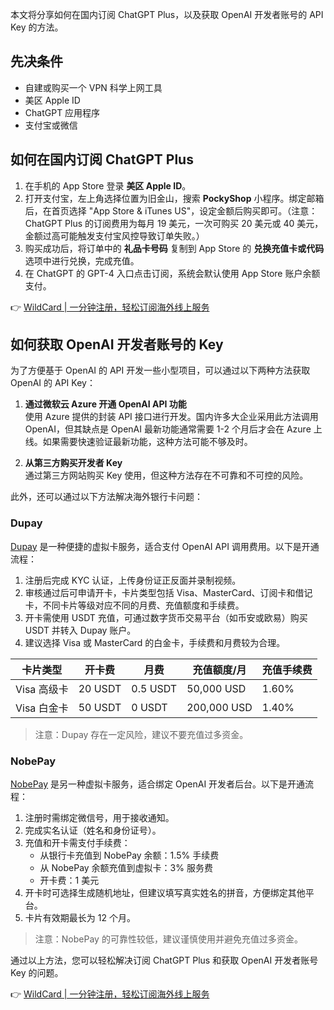 本文将分享如何在国内订阅 ChatGPT Plus，以及获取 OpenAI 开发者账号的 API Key 的方法。

## 先决条件

- 自建或购买一个 VPN 科学上网工具
- 美区 Apple ID
- ChatGPT 应用程序
- 支付宝或微信

## 如何在国内订阅 ChatGPT Plus

1. 在手机的 App Store 登录 **美区 Apple ID**。
2. 打开支付宝，左上角选择位置为旧金山，搜索 **PockyShop** 小程序。绑定邮箱后，在首页选择 "App Store & iTunes US"，设定金额后购买即可。（注意：ChatGPT Plus 的订阅费用为每月 19 美元，一次可购买 20 美元或 40 美元，金额过高可能触发支付宝风控导致订单失败。）
3. 购买成功后，将订单中的 **礼品卡号码** 复制到 App Store 的 **兑换充值卡或代码** 选项中进行兑换，完成充值。
4. 在 ChatGPT 的 GPT-4 入口点击订阅，系统会默认使用 App Store 账户余额支付。

👉 [WildCard | 一分钟注册，轻松订阅海外线上服务](https://bit.ly/bewildcard)

## 如何获取 OpenAI 开发者账号的 Key

为了方便基于 OpenAI 的 API 开发一些小型项目，可以通过以下两种方法获取 OpenAI 的 API Key：

1. **通过微软云 Azure 开通 OpenAI API 功能**  
   使用 Azure 提供的封装 API 接口进行开发。国内许多大企业采用此方法调用 OpenAI，但其缺点是 OpenAI 最新功能通常需要 1-2 个月后才会在 Azure 上线。如果需要快速验证最新功能，这种方法可能不够及时。

2. **从第三方购买开发者 Key**  
   通过第三方网站购买 Key 使用，但这种方法存在不可靠和不可控的风险。

此外，还可以通过以下方法解决海外银行卡问题：

### Dupay

[Dupay](https://bit.ly/bewildcard) 是一种便捷的虚拟卡服务，适合支付 OpenAI API 调用费用。以下是开通流程：

1. 注册后完成 KYC 认证，上传身份证正反面并录制视频。
2. 审核通过后可申请开卡，卡片类型包括 Visa、MasterCard、订阅卡和借记卡，不同卡片等级对应不同的月费、充值额度和手续费。
3. 开卡需使用 USDT 充值，可通过数字货币交易平台（如币安或欧易）购买 USDT 并转入 Dupay 账户。
4. 建议选择 Visa 或 MasterCard 的白金卡，手续费和月费较为合理。

| 卡片类型 | 开卡费 | 月费 | 充值额度/月 | 充值手续费 |
|----------|--------|------|-------------|------------|
| Visa 高级卡 | 20 USDT | 0.5 USDT | 50,000 USD | 1.60% |
| Visa 白金卡 | 50 USDT | 0 USDT | 200,000 USD | 1.40% |

> 注意：Dupay 存在一定风险，建议不要充值过多资金。

### NobePay

[NobePay](https://bit.ly/bewildcard) 是另一种虚拟卡服务，适合绑定 OpenAI 开发者后台。以下是开通流程：

1. 注册时需绑定微信号，用于接收通知。
2. 完成实名认证（姓名和身份证号）。
3. 充值和开卡需支付手续费：
   - 从银行卡充值到 NobePay 余额：1.5% 手续费
   - 从 NobePay 余额充值到虚拟卡：3% 服务费
   - 开卡费：1 美元
4. 开卡时可选择生成随机地址，但建议填写真实姓名的拼音，方便绑定其他平台。
5. 卡片有效期最长为 12 个月。

> 注意：NobePay 的可靠性较低，建议谨慎使用并避免充值过多资金。

通过以上方法，您可以轻松解决订阅 ChatGPT Plus 和获取 OpenAI 开发者账号 Key 的问题。

👉 [WildCard | 一分钟注册，轻松订阅海外线上服务](https://bit.ly/bewildcard)